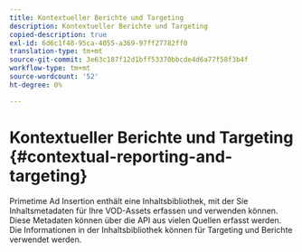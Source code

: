 ```yaml
---
title: Kontextueller Berichte und Targeting
description: Kontextueller Berichte und Targeting
copied-description: true
exl-id: 6d6c1f48-95ca-4055-a369-97ff27782ff0
translation-type: tm+mt
source-git-commit: 3e63c187f12d1bff53370bbcde4d6a77f58f3b4f
workflow-type: tm+mt
source-wordcount: '52'
ht-degree: 0%

---
```


# Kontextueller Berichte und Targeting {#contextual-reporting-and-targeting}

Primetime Ad Insertion enthält eine Inhaltsbibliothek, mit der Sie Inhaltsmetadaten für Ihre VOD-Assets erfassen und verwenden können. Diese Metadaten können über die API aus vielen Quellen erfasst werden. Die Informationen in der Inhaltsbibliothek können für Targeting und Berichte verwendet werden.
